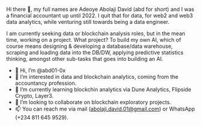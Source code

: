 Hi there 👋, my full names are Adeoye Abolaji David (abd for short) and I was a financial accountant up until 2022. 
I quit that for data, for web2 and web3 data analytics, while venturing still towards being a data engineer. 

I am currently seeking data or blockchain analysis roles, but in the mean time, working on a project. 
What project? To build my own AI, which of course means designing & developing a database/data warehouse, scraping and loading data into the DB/DW, applying predictive statistics thinking, amongst other sub-tasks that goes into building an AI.   

- 👋 Hi, I’m @abd01-0x
- 👀 I’m interested in data and blockchain analytics, coming from the accountancy profession.
- 🌱 I’m currently learning blockchin analytics via Dune Analytics, Flipside Crypto, Layer3.
- 💞️ I’m looking to collaborate on blockchain exploratory projects.
- 📫 You can reach me via mail (abolaji.david.01@gmail.com) or WhatsApp (+234 811 645 9529).

<!---
abd01-0x/abd01-0x is a ✨ special ✨ repository because its `README.md` (this file) appears on your GitHub profile.
You can click the Preview link to take a look at your changes.
--->
